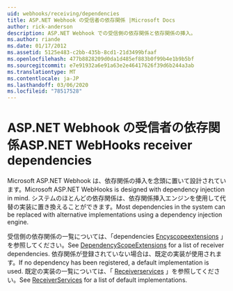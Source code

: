 ```yaml
---
uid: webhooks/receiving/dependencies
title: ASP.NET Webhook の受信者の依存関係 |Microsoft Docs
author: rick-anderson
description: ASP.NET Webhook での受信側の依存関係と依存関係の挿入。
ms.author: riande
ms.date: 01/17/2012
ms.assetid: 5125e483-c2bb-435b-8cd1-21d3499bfaaf
ms.openlocfilehash: 477b8828209d0da1d485ef883b0f99b4e1b9b5bf
ms.sourcegitcommit: e7e91932a6e91a63e2e46417626f39d6b244a3ab
ms.translationtype: MT
ms.contentlocale: ja-JP
ms.lasthandoff: 03/06/2020
ms.locfileid: "78517528"
---
```

# <a name="aspnet-webhooks-receiver-dependencies"></a><span data-ttu-id="1f44e-103">ASP.NET Webhook の受信者の依存関係</span><span class="sxs-lookup"><span data-stu-id="1f44e-103">ASP.NET WebHooks receiver dependencies</span></span>

<span data-ttu-id="1f44e-104">Microsoft ASP.NET Webhook は、依存関係の挿入を念頭に置いて設計されています。</span><span class="sxs-lookup"><span data-stu-id="1f44e-104">Microsoft ASP.NET WebHooks is designed with dependency injection in mind.</span></span> <span data-ttu-id="1f44e-105">システムのほとんどの依存関係は、依存関係挿入エンジンを使用して代替の実装に置き換えることができます。</span><span class="sxs-lookup"><span data-stu-id="1f44e-105">Most dependencies in the system can be replaced with alternative implementations using a dependency injection engine.</span></span>

<span data-ttu-id="1f44e-106">受信側の依存関係の一覧については、「dependencies [Encyscopeextensions](https://github.com/aspnet/aspnetWebHooks/blob/master/src/Microsoft.AspNet.WebHooks.Receivers/Extensions/DependencyScopeExtensions.cs) 」を参照してください。</span><span class="sxs-lookup"><span data-stu-id="1f44e-106">See [DependencyScopeExtensions](https://github.com/aspnet/aspnetWebHooks/blob/master/src/Microsoft.AspNet.WebHooks.Receivers/Extensions/DependencyScopeExtensions.cs) for a list of receiver dependencies.</span></span> <span data-ttu-id="1f44e-107">依存関係が登録されていない場合は、既定の実装が使用されます。</span><span class="sxs-lookup"><span data-stu-id="1f44e-107">If no dependency has been registered, a default implementation is used.</span></span> <span data-ttu-id="1f44e-108">既定の実装の一覧については、「 [Receiverservices](https://github.com/aspnet/aspnetWebHooks/blob/master/src/Microsoft.AspNet.WebHooks.Receivers/Services/ReceiverServices.cs) 」を参照してください。</span><span class="sxs-lookup"><span data-stu-id="1f44e-108">See [ReceiverServices](https://github.com/aspnet/aspnetWebHooks/blob/master/src/Microsoft.AspNet.WebHooks.Receivers/Services/ReceiverServices.cs) for a list of default implementations.</span></span>

